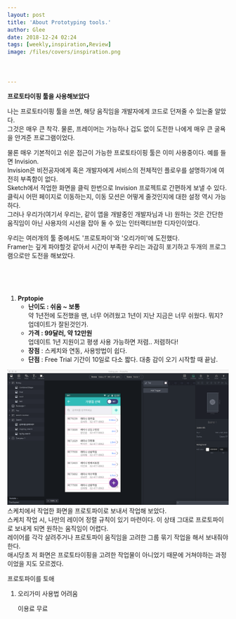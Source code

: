 ```yaml
---
layout: post
title: 'About Prototyping tools.'
author: Glee
date: 2018-12-24 02:24
tags: [weekly,inspiration,Review]
image: /files/covers/inspiration.png



---
```


**프로토타이핑 툴을 사용해보았다**

나는 프로토타이핑 툴을 쓰면, 해당 움직임을 개발자에게 코드로 던져줄 수 있는줄 알았다.<br />그것은 매우 큰 착각. 물론, 프레이머는 가능하나 겁도 없이 도전한 나에게 매우 큰 굴욕을 안겨준 프로그램이었다.<br />

물론 매우 기본적이고 쉬운 접근이 가능한 프로토타이핑 툴은 이미 사용중이다. 예를 들면 Invision.<br />Invision은 비전공자에게 혹은 개발자에게 서비스의 전체적인 플로우를 설명하기에 여전히 부족함이 없다.<br />Sketch에서 작업한 화면을 클릭 한번으로 Invision 프로젝트로 간편하게 보낼 수 있다.<br />클릭시 어떤 페이지로 이동하는지, 이동 모션은 어떻게 줄것인지에 대한 설정 역시 가능하다.<br />그러나 우리가(여기서 우리는, 같이 앱을 개발중인 개발자님과 나) 원하는 것은 간단한 움직임이 아닌 사용자의 시선을 잡아 둘 수 있는 인터랙티브한 디자인이었다.<br />

우리는 여러개의 툴 중에서도 '프로토파이'와 '오리가미'에 도전했다.<br />Framer는 깊게 파야할것 같아서 시간이 부족한 우리는 과감히 포기하고 두개의 프로그램으로만 도전을 해보았다.

<br /><br /><br /> 

1. **Prptopie**
   - **난이도  : 쉬움 ~ 보통** <br />약 1년전에 도전했을 땐, 너무 어려웠고 1년이 지난 지금은 너무 쉬웠다. 뭐지? 업데이트가 잘된것인가.
   - **가격 : 99달러, 약 12만원**<br />업데이트 1년 지원이고 평생 사용 가능하면 저렴.. 저렴하다!
   - **장점** : 스케치와 연동, 사용방법이 쉽다.
   - **단점** : Free Trial 기간이 10일로 다소 짧다. 대충 감이 오기 시작할 때 끝남.



![깔끔한 화면 구조](/files/protopie_view.png)
스케치에서 작업한 화면을 프로토파이로 보내서 작업해 보았다.<br />스케치 작업 시, 나만의 레이어 정렬 규칙이 있기 마련이다. 이 상태 그대로 프로토파이로 보내게 되면 원하는 움직임이 어렵다.<br />레이어를 각각 살려주거나 프로토파이 움직임을 고려한 그룹 묶기 작업을 해서 보내줘야한다.<br />애시당초 저 화면은 프로토타이핑을 고려한 작업물이 아니었기 때문에 거쳐야하는 과정이었을 지도 모르겠다.

<source src="https://eternalglee.github.io/files/20181214_protopie_floting_test.mp4" type="video/mp4">



프로토파이를 토애



1. 오리가미
   사용법 어려움

   이용료 무료
